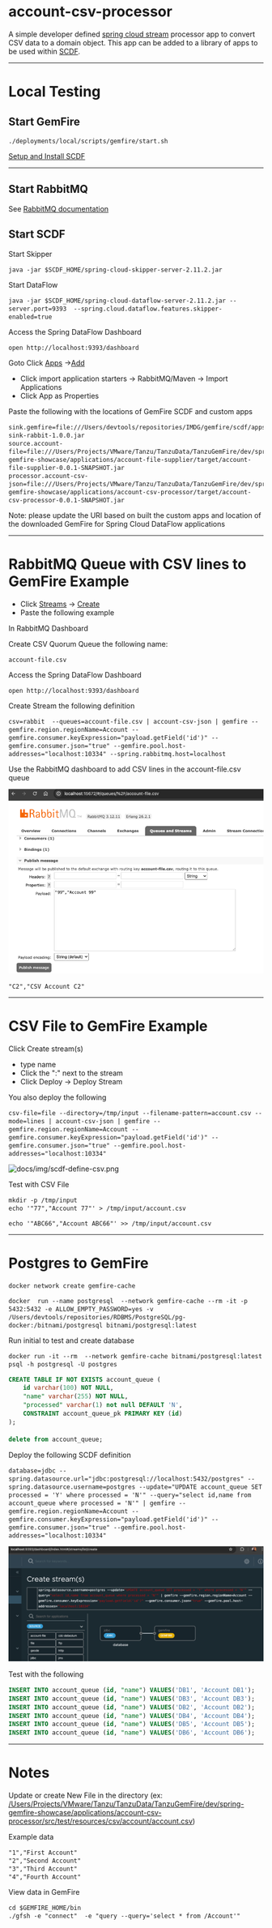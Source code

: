# account-csv-processor

A simple developer defined [spring cloud stream](https://spring.io/projects/spring-cloud-stream) processor app to convert CSV data to a domain object.
This app can be added to a library of apps to be used within [SCDF](https://spring.io/projects/spring-cloud-dataflow). 

-----------------------

# Local Testing

## Start GemFire

```shell
./deployments/local/scripts/gemfire/start.sh
```

[Setup and Install SCDF](https://dataflow.spring.io/docs/installation/local/manual/)

------------------------
## Start RabbitMQ

See [RabbitMQ documentation](https://www.rabbitmq.com/docs/download)

##  Start SCDF

Start Skipper
```shell
java -jar $SCDF_HOME/spring-cloud-skipper-server-2.11.2.jar  
```

Start DataFlow
```shell
java -jar $SCDF_HOME/spring-cloud-dataflow-server-2.11.2.jar --server.port=9393  --spring.cloud.dataflow.features.skipper-enabled=true 
```

Access the Spring DataFlow Dashboard

```shell
open http://localhost:9393/dashboard
```

Goto Click [Apps](http://localhost:9393/dashboard/index.html#/apps) ->[Add](http://localhost:9393/dashboard/index.html#/apps/add)

- Click import application starters -> RabbitMQ/Maven -> Import Applications
- Click App as Properties

Paste the following with the locations of GemFire SCDF and custom apps


```properties
sink.gemfire=file:///Users/devtools/repositories/IMDG/gemfire/scdf/apps/gemfire-sink-rabbit-1.0.0.jar
source.account-file=file:///Users/Projects/VMware/Tanzu/TanzuData/TanzuGemFire/dev/spring-gemfire-showcase/applications/account-file-supplier/target/account-file-supplier-0.0.1-SNAPSHOT.jar
processor.account-csv-json=file:///Users/Projects/VMware/Tanzu/TanzuData/TanzuGemFire/dev/spring-gemfire-showcase/applications/account-csv-processor/target/account-csv-processor-0.0.1-SNAPSHOT.jar
```

Note: please update the URI based on built the custom apps and location of the downloaded GemFire for Spring Cloud DataFlow applications

--------------------------------
# RabbitMQ Queue with CSV lines to GemFire Example

- Click [Streams](http://localhost:9393/dashboard/index.html#/streams/list) ->  [Create](http://localhost:9393/dashboard/index.html#/streams/list/create)
- Paste the following example


In RabbitMQ Dashboard


Create CSV Quorum Queue the following name:
```
account-file.csv
```

Access the Spring DataFlow Dashboard

```shell
open http://localhost:9393/dashboard
```


Create Stream the following definition

```shell
csv=rabbit  --queues=account-file.csv | account-csv-json | gemfire --gemfire.region.regionName=Account --gemfire.consumer.keyExpression="payload.getField('id')" --gemfire.consumer.json="true" --gemfire.pool.host-addresses="localhost:10334" --spring.rabbitmq.host=localhost
```

Use the RabbitMQ dashboard to add CSV lines in the account-file.csv queue

![docs/img/rabbit-dashboard-push-csv.png](docs/img/rabbit-dashboard-push-csv.png)


```csv
"C2","CSV Account C2"
```


------------------
# CSV File to GemFire  Example


Click Create stream(s)
- type name
- Click the ":" next to the stream 
- Click Deploy -> Deploy Stream 


You also deploy the following

```shell
csv-file=file --directory=/tmp/input --filename-pattern=account.csv --mode=lines | account-csv-json | gemfire --gemfire.region.regionName=Account --gemfire.consumer.keyExpression="payload.getField('id')" --gemfire.consumer.json="true" --gemfire.pool.host-addresses="localhost:10334"
````

![docs/img/scdf-define-csv.png](docs/img/scdf-define-csv.png)


Test with CSV File

```shell
mkdir -p /tmp/input
echo '"77","Account 77"' > /tmp/input/account.csv
```

```shell
echo '"ABC66","Account ABC66"' >> /tmp/input/account.csv
```

-----------------------

# Postgres to GemFire

```shell
docker network create gemfire-cache
```

```shell
docker  run --name postgresql  --network gemfire-cache --rm -it -p 5432:5432 -e ALLOW_EMPTY_PASSWORD=yes -v /Users/devtools/repositories/RDBMS/PostgreSQL/pg-docker:/bitnami/postgresql bitnami/postgresql:latest
```

Run initial to test and create database

```shell
docker run -it --rm  --network gemfire-cache bitnami/postgresql:latest psql -h postgresql -U postgres
```

```sql
CREATE TABLE IF NOT EXISTS account_queue (
	id varchar(100) NOT NULL,
	"name" varchar(255) NOT NULL,
	"processed" varchar(1) not null DEFAULT 'N',
	CONSTRAINT account_queue_pk PRIMARY KEY (id)
);

delete from account_queue;
```

Deploy the following SCDF definition

```shell
database=jdbc --spring.datasource.url="jdbc:postgresql://localhost:5432/postgres" --spring.datasource.username=postgres --update="UPDATE account_queue SET processed = 'Y' where processed = 'N'" --query="select id,name from account_queue where processed = 'N'" | gemfire --gemfire.region.regionName=Account --gemfire.consumer.keyExpression="payload.getField('id')" --gemfire.consumer.json="true" --gemfire.pool.host-addresses="localhost:10334"
```

![docs/img/scdf-jdbc.png](docs/img/scdf-jdbc.png)

Test with the following

```sql
INSERT INTO account_queue (id, "name") VALUES('DB1', 'Account DB1');
INSERT INTO account_queue (id, "name") VALUES('DB3', 'Account DB3');
INSERT INTO account_queue (id, "name") VALUES('DB2', 'Account DB2');
INSERT INTO account_queue (id, "name") VALUES('DB4', 'Account DB4');
INSERT INTO account_queue (id, "name") VALUES('DB5', 'Account DB5');
INSERT INTO account_queue (id, "name") VALUES('DB6', 'Account DB6');

```


-------------------------
# Notes

Update or create New File in the directory (ex: [/Users/Projects/VMware/Tanzu/TanzuData/TanzuGemFire/dev/spring-gemfire-showcase/applications/account-csv-processor/src/test/resources/csv/account/account.csv](https://github.com/ggreen/spring-gemfire-showcase/blob/main/applications/account-csv-processor/src/test/resources/csv/account/account.csv))

Example data

```csv
"1","First Account"
"2","Second Account"
"3","Third Account"
"4","Fourth Account"
```


View data in GemFire

```shell
cd $GEMFIRE_HOME/bin
./gfsh -e "connect"  -e "query --query='select * from /Account'"
```

